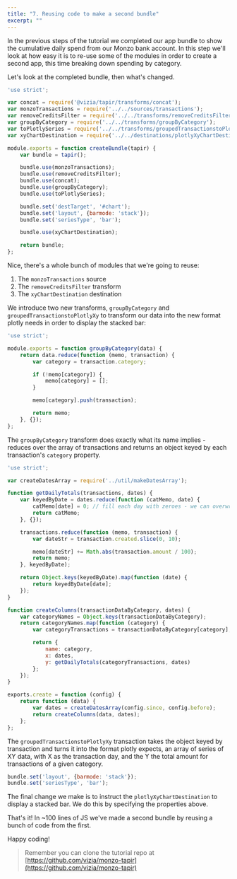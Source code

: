 ```yaml
---
title: "7. Reusing code to make a second bundle"
excerpt: ""
---
```

In the previous steps of the tutorial we completed our app bundle to show the cumulative daily spend from our Monzo bank account. In this step we'll look at how easy it is to re-use some of the modules in order to create a second app, this time breaking down spending by category.

Let's look at the completed bundle, then what's changed.
```javascript
'use strict';

var concat = require('@vizia/tapir/transforms/concat');
var monzoTransactions = require('../../sources/transactions');
var removeCreditsFilter = require('../../transforms/removeCreditsFilter');
var groupByCategory = require('../../transforms/groupByCategory');
var toPlotlySeries = require('../../transforms/groupedTransactionstoPlotlyXy');
var xyChartDestination = require('../../destinations/plotlyXyChartDestination');

module.exports = function createBundle(tapir) {
    var bundle = tapir();

    bundle.use(monzoTransactions);
    bundle.use(removeCreditsFilter);
    bundle.use(concat);
    bundle.use(groupByCategory);
    bundle.use(toPlotlySeries);

    bundle.set('destTarget', '#chart');
    bundle.set('layout', {barmode: 'stack'});
    bundle.set('seriesType', 'bar');

    bundle.use(xyChartDestination);

    return bundle;
};
```
Nice, there's a whole bunch of modules that we're going to reuse:

1. The `monzoTransactions` source
2. The `removeCreditsFilter` transform
3. The `xyChartDestination` destination

We introduce two new transforms, `groupByCategory` and `groupedTransactionstoPlotlyXy` to transform our data into the new format plotly needs in order to display the stacked bar:
```javascript
'use strict';

module.exports = function groupByCategory(data) {
    return data.reduce(function (memo, transaction) {
        var category = transaction.category;

        if (!memo[category]) {
            memo[category] = [];
        }

        memo[category].push(transaction);

        return memo;
    }, {});
};
```
The `groupByCategory` transform does exactly what its name implies - reduces over the array of transactions and returns an object keyed by each transaction's `category` property.
```javascript
'use strict';

var createDatesArray = require('../util/makeDatesArray');

function getDailyTotals(transactions, dates) {
    var keyedByDate = dates.reduce(function (catMemo, date) {
        catMemo[date] = 0; // fill each day with zeroes - we can overwrite later if need be.
        return catMemo;
    }, {});

    transactions.reduce(function (memo, transaction) {
        var dateStr = transaction.created.slice(0, 10);

        memo[dateStr] += Math.abs(transaction.amount / 100);
        return memo;
    }, keyedByDate);

    return Object.keys(keyedByDate).map(function (date) {
        return keyedByDate[date];
    });
}

function createColumns(transactionDataByCategory, dates) {
    var categoryNames = Object.keys(transactionDataByCategory);
    return categoryNames.map(function (category) {
        var categoryTransactions = transactionDataByCategory[category];

        return {
            name: category,
            x: dates,
            y: getDailyTotals(categoryTransactions, dates)
        };
    });
}

exports.create = function (config) {
    return function (data) {
        var dates = createDatesArray(config.since, config.before);
        return createColumns(data, dates);
    };
};
```
The `groupedTransactionstoPlotlyXy` transaction takes the object keyed by transaction and turns it into the format plotly expects, an array of series of XY data, with X as the transaction day, and the Y the total amount for transactions of a given category.
```javascript
bundle.set('layout', {barmode: 'stack'});
bundle.set('seriesType', 'bar');
```
The final change we make is to instruct the `plotlyXyChartDestination` to display a stacked bar. We do this by specifying the properties above.

That's it! In ~100 lines of JS we've made a second bundle by reusing a bunch of code from the first.

Happy coding!

> Remember you can clone the tutorial repo at [https://github.com/vizia/monzo-tapir](https://github.com/vizia/monzo-tapir)